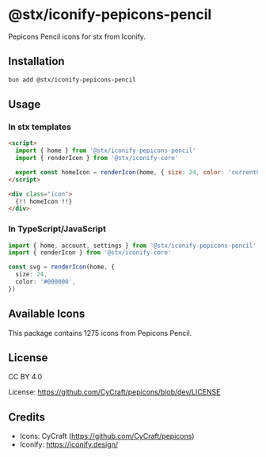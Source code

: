 # @stx/iconify-pepicons-pencil

Pepicons Pencil icons for stx from Iconify.

## Installation

```bash
bun add @stx/iconify-pepicons-pencil
```

## Usage

### In stx templates

```html
<script>
  import { home } from '@stx/iconify-pepicons-pencil'
  import { renderIcon } from '@stx/iconify-core'

  export const homeIcon = renderIcon(home, { size: 24, color: 'currentColor' })
</script>

<div class="icon">
  {!! homeIcon !!}
</div>
```

### In TypeScript/JavaScript

```typescript
import { home, account, settings } from '@stx/iconify-pepicons-pencil'
import { renderIcon } from '@stx/iconify-core'

const svg = renderIcon(home, {
  size: 24,
  color: '#000000',
})
```

## Available Icons

This package contains 1275 icons from Pepicons Pencil.

## License

CC BY 4.0

License: https://github.com/CyCraft/pepicons/blob/dev/LICENSE

## Credits

- Icons: CyCraft (https://github.com/CyCraft/pepicons)
- Iconify: https://iconify.design/
